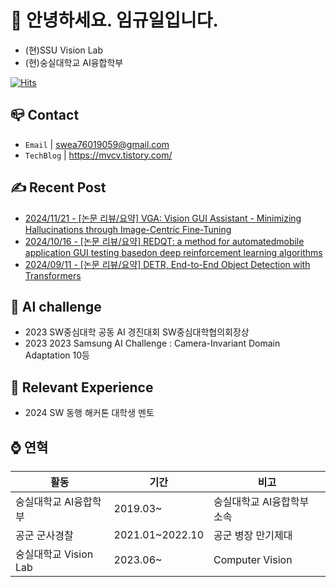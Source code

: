 
# 👋 안녕하세요. 임규일입니다.
- (현)SSU Vision Lab
- (현)숭실대학교 AI융합학부

[![Hits](https://hits.seeyoufarm.com/api/count/incr/badge.svg?url=https%3A%2F%2Fmvcv.tistory.com&count_bg=%23555555&title_bg=%23555555&icon=&icon_color=%23E7E7E7&title=hits&edge_flat=false)](https://hits.seeyoufarm.com)

## 📪 Contact

- `Email` | swea76019059@gmail.com
- `TechBlog` | <a href="https://stg0123.github.io/" target="_blank">https://mvcv.tistory.com/</a>


## ✍️ Recent Post 
- [2024/11/21 - [논문 리뷰/요약] VGA: Vision GUI Assistant - Minimizing Hallucinations through Image-Centric Fine-Tuning](https://mvcv.tistory.com/34) <br/>
- [2024/10/16 - [논문 리뷰/요약] REDQT: a method for automatedmobile application GUI testing basedon deep reinforcement learning algorithms](https://mvcv.tistory.com/33) <br/>
- [2024/09/11 - [논문 리뷰/요약] DETR, End-to-End Object Detection with Transformers](https://mvcv.tistory.com/32) <br/>


## 🏁 AI challenge
- 2023 SW중심대학 공동 AI 경진대회 SW중심대학협의회장상
- 2023 2023 Samsung AI Challenge : Camera-Invariant Domain Adaptation 10등

## 🌟 Relevant Experience
- 2024 SW 동행 해커톤 대학생 멘토

## ⌚ 연혁<br/>
|활동|기간|비고|
|---|---|---|
|숭실대학교 AI융합학부|2019.03~ | 숭실대학교 AI융합학부 소속|
|공군 군사경찰 |2021.01~2022.10|공군 병장 만기제대|
|숭실대학교 Vision Lab | 2023.06~ | Computer Vision |

